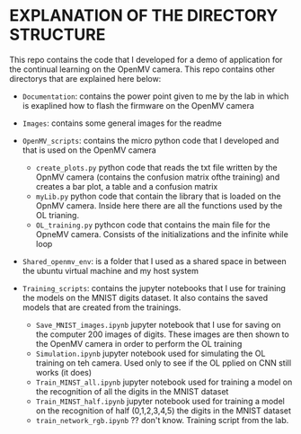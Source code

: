 # EXPLANATION OF THE DIRECTORY STRUCTURE

This repo contains the code that I developed for a demo of application for the continual learning on the OpenMV camera. This repo contains other directorys that are explained here below:

- `Documentation`: contains the power point given to me by the lab in which is exaplined how to flash the firmware on the OpenMV camera
- `Images`: contains some general images for the readme 
- `OpenMV_scripts`: contains the micro python code that I developed and that is used on the OpenMV camera
  - `create_plots.py` python code that reads the txt file written by the OpnMV camera (contains the confusion matrix ofthe training) and creates a bar plot, a table and a confusion matrix
  - `myLib.py` python code that contain the library that is loaded on the OpnMV camera. Inside here there are all the functions used by the OL trianing.
  - `OL_training.py` pythcon code that contains the main file for the OpneMV camera. Consists of the initializations and the infinite while loop

- `Shared_openmv_env`: is a folder that I used as a shared space in between the ubuntu virtual machine and my host system
- `Training_scripts`: contains the jupyter notebooks that I use for training the models on the MNIST digits dataset. It also contains the saved models that are created from the trainings. 
  - `Save_MNIST_images.ipynb` jupyter notebook that I use for saving on the computer 200 images of digits. These images are then shown to the OpenMV camera in order to perform the OL training
  - `Simulation.ipynb` jupyter notebook used for simulating the OL training on teh camera. Used only to see if the OL pplied on CNN still works (it does)
  - `Train_MINST_all.ipynb` jupyter notebook used for training a model on the recognition of all the digits in the MNIST dataset
  - `Train_MINST_half.ipynb` jupyter notebook used for training a model on the recognition of half (0,1,2,3,4,5) the digits in the MNIST dataset
  - `train_network_rgb.ipynb` ?? don't know. Training script from the lab.


